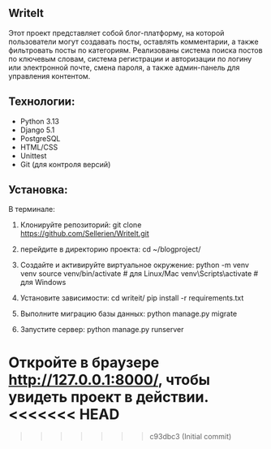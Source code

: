 ## WriteIt

Этот проект представляет собой блог-платформу, на которой пользователи могут создавать посты, оставлять комментарии, а также фильтровать посты по категориям. Реализованы система поиска постов по ключевым словам, система регистрации и авторизации по логину или электронной почте, смена пароля, а также админ-панель для управления контентом.

## Технологии:
- Python 3.13
- Django 5.1
- PostgreSQL
- HTML/CSS
- Unittest
- Git (для контроля версий)

## Установка:
В терминале:
1. Клонируйте репозиторий:
  git clone https://github.com/Sellerien/WriteIt.git

2. перейдите в директорию проекта: cd ~/blogproject/

3. Создайте и активируйте виртуальное окружение:
  python -m venv venv 
  source venv/bin/activate  # для Linux/Mac
  venv\Scripts\activate     # для Windows

4. Установите зависимости:
  cd writeit/
  pip install -r requirements.txt

5. Выполните миграцию базы данных:
  python manage.py migrate

6. Запустите сервер:
  python manage.py runserver

Откройте в браузере http://127.0.0.1:8000/, чтобы увидеть проект в действии.
<<<<<<< HEAD
=======

>>>>>>> c93dbc3 (Initial commit)
